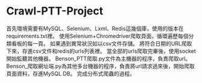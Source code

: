 # Crawl-PTT-Project
首先環境需要有MySQL、Selenium、Lxml、Redis這幾個庫，使用的版本在requirements.txt裡。
使用Selenium+Chromedriver爬取頁面，循環遍歷每個分類看板的每一頁。
如果遇到異常狀況如以csv文件存儲。
將符合日期的URL爬取下來，存進csv文件和redis的urls列表裡。
當全部的urls爬取完畢後，使用socket開始監聽其他機器。
Benson_PTT爬取.py文件為主機器的程序，負責爬取url。
Benson_爬取網址端.py為其他多台機器的程序，負責將url請求過來後，開始爬取頁面資料，存進MySQL DB。
完成分布式爬蟲的過程。



